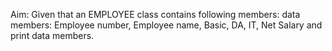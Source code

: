 Aim:  Given that an EMPLOYEE class contains following members: data members:
Employee number, Employee name, Basic, DA, IT, Net Salary and print data members.

